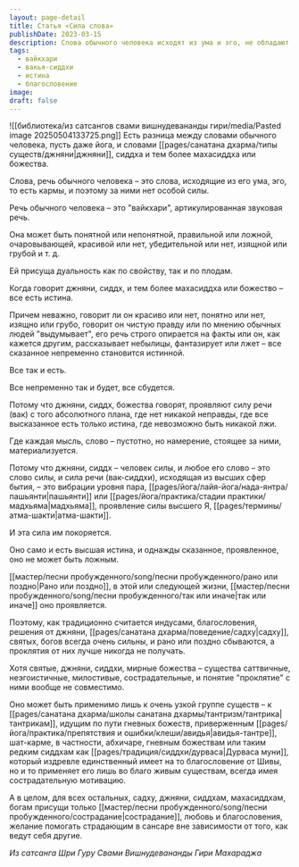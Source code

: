 ```yaml
---
layout: page-detail
title: Статья «Сила слова»
publishDate: 2023-03-15
description: Слова обычного человека исходят из ума и эго, не обладают особой силой и подвержены дуальности. Речь джняни, сиддха или божества - это проявление силы высшего Я, где каждое слово становится истиной и материализуется, независимо от формы. Благословения таких существ всегда сбываются, а их речь - выражение сострадания и высшей истины, что отличает их от обычных людей.
tags:
  - вайкхари
  - вакья-сиддхи
  - истина
  - благословение
image: 
draft: false
---
```

![[библиотека/из сатсангов свами вишнудевананды гири/media/Pasted image 20250504133725.png]]
 Есть разница между словами обычного человека, пусть даже йога, и словами [[pages/санатана дхарма/типы существ/джняни|джняни]], сиддха и тем более махасиддха или божества.

 Слова, речь обычного человека – это слова, исходящие из его ума, эго, то есть кармы, и поэтому за ними нет особой силы.

 Речь обычного человека – это "вайкхари", артикулированная звуковая речь.

 Она может быть понятной или непонятной, правильной или ложной, очаровывающей, красивой или нет, убедительной или нет, изящной или грубой и т. д.

 Ей присуща дуальность как по свойству, так и по плодам.

 Когда говорит джняни, сиддх, и тем более махасиддха или божество – все есть истина.

 Причем неважно, говорит ли он красиво или нет, понятно или нет, изящно или грубо, говорит он чистую правду или по мнению обычных людей "выдумывает", его речь строго опирается на факты или он, как кажется другим, рассказывает небылицы, фантазирует или лжет – все сказанное непременно становится истинной. 

 Все так и есть.

 Все непременно так и будет, все сбудется.

 Потому что джняни, сиддх, божества говорят, проявляют силу речи (вак) с того абсолютного плана, где нет никакой неправды, где все высказанное есть только истина, где невозможно быть никакой лжи.

 Где каждая мысль, слово – пустотно, но намерение, стоящее за ними, материализуется.

 Потому что джняни, сиддх – человек силы, и любое его слово – это слово силы, и сила речи (вак-сиддхи), исходящая из высших сфер бытия, – это вибрации уровня пара, [[pages/йога/лайя-йога/нада-янтра/пашьянти|пашьянти]] или [[pages/йога/практика/стадии практики/мадхьяма|мадхьяма]], проявление силы высшего Я, [[pages/термины/атма-шакти|атма-шакти]].

 И эта сила им покоряется.

 Оно само и есть высшая истина, и однажды сказанное, проявленное, оно не может быть ложным.

 [[мастер/песни пробужденного/song/песни пробужденного/рано или поздно|Рано или поздно]], в этой или следующей жизни, [[мастер/песни пробужденного/song/песни пробужденного/так или иначе|так или иначе]] оно проявляется.

 Поэтому, как традиционно считается индусами, благословения, решения от джняни, [[pages/санатана дхарма/поведение/садху|садху]], святых, богов всегда очень сильны, и рано или поздно сбываются, а проклятия от них лучше никогда не получать.

 Хотя святые, джняни, сиддхи, мирные божества – существа саттвичные, неэгоистичные, милостивые, сострадательные, и понятие "проклятие" с ними вообще не совместимо.

 Оно может быть применимо лишь к очень узкой группе существ – к [[pages/санатана дхарма/школы санатана дхармы/тантризм/тантрика|тантрикам]], идущим по пути гневных божеств, приверженным [[pages/йога/практика/препятствия и ошибки/клеши/авидья|авидья-тантре]], шат-карме, в частности, абхичаре, гневным божествам или таким редким сиддхам как [[pages/традиция/сиддхи/дурваса|Дурваса муни]], который издревле единственный имеет на то благословение от Шивы, но и то применяет его лишь во благо живым существам, всегда имея сострадательную мотивацию.

 А в целом, для всех остальных, садху, джняни, сиддхам, махасиддхам, богам присущи только [[мастер/песни пробужденного/song/песни пробужденного/сострадание|сострадание]], любовь и благословения, желание помогать страдающим в сансаре вне зависимости от того, как ведут себя другие.

*Из сатсанга Шри Гуру Свами Вишнудевананды Гири Махараджа*